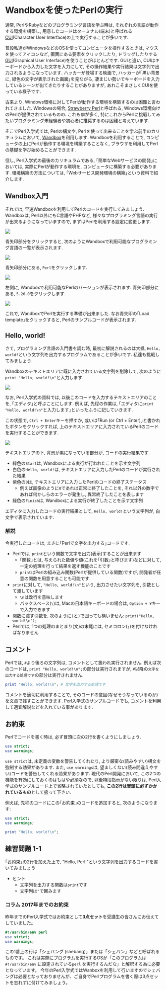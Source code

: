 # Wandboxを使ったPerlの実行

通常, PerlやRubyなどのプログラミング言語を学ぶ時は, それぞれの言語が動作する環境を構築し, 用意したコードはターミナル(端末)と呼ばれる[CUI](https://ja.wikipedia.org/wiki/%E3%82%AD%E3%83%A3%E3%83%A9%E3%82%AF%E3%82%BF%E3%83%A6%E3%83%BC%E3%82%B6%E3%82%A4%E3%83%B3%E3%82%BF%E3%83%95%E3%82%A7%E3%83%BC%E3%82%B9)(Character User Interface)の上で実行することが多いです.

普段私達がWindowsなどのOSを使ってコンピュータを操作するときは, マウスを使ってアイコンなど, 画面にある要素をクリックしたり, ドラッグしたりする[GUI](https://ja.wikipedia.org/wiki/%E3%82%B0%E3%83%A9%E3%83%95%E3%82%A3%E3%82%AB%E3%83%AB%E3%83%A6%E3%83%BC%E3%82%B6%E3%82%A4%E3%83%B3%E3%82%BF%E3%83%95%E3%82%A7%E3%83%BC%E3%82%B9)(Graphical User Interface)を使うことがほとんどです.
GUIと違い, CUIはキーボードから入力した文字を入力にして, その操作結果や実行結果は文字列で出力されるようになっています.
ハッカーが登場する映画で, ハッカーが｢黒い背景に, 緑色の文字が表示された画面｣を見ながら, 凄まじい勢いでキーボードを入力しているシーンが出てきたりすることがありますが, あれこそまさしくCUIを使っている様子です.

古来より, Windows環境に対してPerlが動作する環境を構築するのは困難と言われてきました.
Windowsの場合, [Strawberry Perl](http://strawberryperl.com/)と呼ばれる, Windows環境向けのPerlが提供されているものの. これも癖が多く, 特にこれからPerlに挑戦してみたいプログラミング未経験者や初心者に推奨するのは困難と考えています.

そこでPerl入学式では, Perlの構文や, Perlを使って出来ることを学ぶ前半のカリキュラムにおいて, [Wandbox](https://wandbox.org/)を利用します.
Wandboxを利用することで, コンピュータの上にPerlが動作する環境を構築することなく, ブラウザを利用してPerlの基礎を学び始めることができます.

但し, Perl入学式の最後のカリキュラムである, ｢簡単なWebサービスの開発｣においては, 実際にPerlが動作する環境を, コンピュータに構築する必要があります. 環境構築の方法については, ｢Webサービス開発環境の構築｣という資料で紹介します.

## Wandbox入門

それでは, 早速Wandboxを利用してPerlのコードを実行してみましょう.
Wandboxは, Perl以外にもC言語やPHPなど, 様々なプログラミング言語の実行が出来るようになっていますので, まずはPerlを利用する設定に変更します.

![](./image/wandbox01.png)

青矢印部分をクリックすると, 次のようにWandboxで利用可能なプログラミング言語の一覧が表示されます.

![](./image/wandbox02.png)

青矢印部分にある, `Perl`をクリックします.

![](./image/wandbox03.png)

左側に, Wandboxで利用可能なPerlのバージョンが表示されます. 青矢印部分にある, `5.26.0`をクリックします.

![](./image/wandbox04.png)

これで, WandboxでPerlを実行する準備が出来ました.
なお青矢印の｢Load template｣をクリックすると, Perlのサンプルコードが表示されます.

## Hello, world!

さて, プログラミング言語の入門書を読む時, 最初に解説されるのは大抵, `Hello, world!`という文字列を出力するプログラムであることが多いです. 私達も挑戦してみましょう.

Wandboxのテキストエリアに既に入力されている文字列を削除して, 次のように`print "Hello, world!\n"`と入力します.

![](./image/hello01.png)

なお, Perl入学式の資料では, 以後このコードを入力するテキストエリアのことを, ｢エディタ｣と呼ぶことにします.
例えば, 先程の作業は, ｢エディタに`print "Hello, world!\n"`と入力します｣といったふうに記していきます.

この状態で, `Ctrl + Enter`キーを押すか, 或いは｢Run (or Ctrl + Enter)｣と書かれたボタンをクリックすれば, 上のテキストエリアに入力されているPerlのコードを実行することができます.

![](./image/hello02.png)

テキストエリアの下, 背景が黒になっている部分が, コードの実行結果です.

- 緑色の`Start`は, Wandboxによる実行が行われたことを示す文字列
- 白色の`Hello, world!`は, テキストエリアに入力したPerlのコードが実行された結果
- 紫色の`0`は, テキストエリアに入力したPerlのコードの終了ステータス
    - 例えば画像のように`0`であれば正常に終了したことを, それ以外の数字であれば何かしらのエラーが発生し, 異常終了したことを表します
- 緑色の`Finish`は, Wandboxによる実行が終了したことを示す文字列

エディタに入力したコードの実行結果として, `Hello, world!`という文字列が, 白文字で表示されています.

### 解説

今実行したコードは, まさに｢Perlで文字を出力する｣コードです.

- Perlでは, `print`という関数で文字を出力(表示)することが出来ます
    - ｢関数｣とは, 与えられた数値や値(これを｢引数｣と呼びます)などに対して, 一定の処理を行って結果を返す機能のことです
    - `print`はPerlの組み込み関数(Perlが提供している関数)ですが, 開発者が任意の関数を用意することも可能です
- `print`に対して, `"Hello, world!\n"`という, 出力させたい文字列を, 引数として渡しています
    - `\n`は改行を意味します
    - バックスペース(`\`)は, Macの日本語キーボードの場合は, `Option + ¥`キーで入力できます
- 関数に渡す引数を, 次のように`(`と`)`で囲っても構いません: `print("Hello, world!\n");`
- Perlでは, 1つの処理のまとまり(文)の末尾には, セミコロン(`;`)を付けなければなりません

## コメント

Perlでは, `#`より後ろの文字列は, コメントとして扱われ実行されません.
例えば次のコードは, `print "Hello, world!\n";`の部分は実行されますが, `#`以降の`文字を出力する処理です`の部分は実行されません.

```perl
print "Hello, world!\n"; # 文字を出力する処理です
```

コメントを適切に利用することで, そのコードの意図(なぜそうなっているのか)を文章で残すことができます.
Perl入学式のサンプルコードでも, コメントを利用して適宜解説などを入れている事があります.

## お約束

Perlでコードを書く時は, 必ず冒頭に次の2行を書くようにしましょう.

```perl
use strict;
use warnings;
```

`use strict`は, 未定義の変数を警告してくれたり, より厳密な(読みやすい)構文を強制する効果があります. また, `use warnings`は, 望ましくない(読み間違えやすい)コードを警告してくれる効果があります.
現代のPerl開発において, この2つの機能を有効にしておくのはもはや必須なので, 以後特段指示がない限りは, Perl入学式のサンプルコード上で省略されていたとしても, **この2行は冒頭に必ずかかれているもの**として扱って下さい.

例えば, 先程のコードにこの｢お約束｣のコードを追加すると, 次のようになります:

```perl
use strict;
use warnings;

print "Hello, world!\n";
```

## 練習問題 1-1

｢お約束｣の2行を加えた上で, "Hello, Perl!"という文字列を出力するコードを書いてみましょう

- ヒント
    - 文字列を出力する関数は`print`です
    - 文字列は`"`で囲みます

### コラム 2017年までのお約束

昨年までのPerl入学式ではお約束として**3点セット**を受講生の皆さんにお伝えてしていました。

```perl
#!/usr/bin/env perl
use strict;
use warnings;
```

この1番上の行は「シェバング (shebang)」または「シェバン」などと呼ばれるものです。
これは実際にプログラムを実行するOSが「このプログラムは `#!/usr/bin/env` に設定されている`perl` を実行するんだな」と解釈する為に必要となっています。
今年のPerl入学式ではWanboxを利用して行いますのでシェバングは必要となっておりませんが、ご自身でPerlプログラムを書く際は3点セットを忘れずに付けてみましょう。
